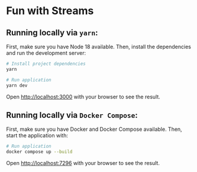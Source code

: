 # Fun with Streams

## Running locally via `yarn`:

First, make sure you have Node 18 available. Then, install the dependencies and run the development server:

```bash
# Install project dependencies
yarn

# Run application
yarn dev
```

Open [http://localhost:3000](http://localhost:3000) with your browser to see the result.

## Running locally via `Docker Compose`:

First, make sure you have Docker and Docker Compose available. Then, start the application with:

```bash
# Run application
docker compose up --build
```
Open [http://localhost:7296](http://localhost:7296) with your browser to see the result.